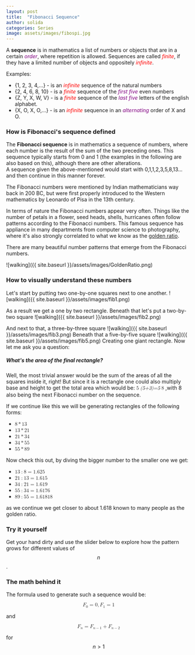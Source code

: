 ```yaml
---
layout: post
title:  "Fibonacci Sequence"
author: solida
categories: Series
image: assets/images/fibospi.jpg
---
```

A **sequence** is in mathematics a list of numbers or objects that are in a certain <span style="color: purple;">*order*</span>, where repetition is allowed. Sequences
are called <span style="color: red;">*finite*</span>, if they have a limited number of objects and oppositely <span style="color: red;">*infinite*</span>.

Examples:
- {1, 2, 3, 4,...} - is an <span style="color: red;">*infinite*</span> sequence of the natural numbers
- {2, 4, 6, 8, 10} - is a <span style="color: red;">*finite*</span> sequence of the <span style="color: purple;">*first five*</span>  even numbers
- {Z, Y, X, W, V}  - is a <span style="color: red;">*finite*</span> sequence of the <span style="color: purple;">*last five*</span>  letters of the english alphabet.
- {X, O, X, O,...} - is an <span style="color: red;">*infinite*</span> sequence in an <span style="color: purple;">*alternating*</span> order of X and O.

### How is Fibonacci's sequence defined
The **Fibonacci sequence** is in mathematics a sequence of numbers, where each number is the result of the sum of the two preceding ones. 
This sequence typically starts from 0 and 1 (the examples in the following are also based on this), although there are other alterations.  
A sequence given the above-mentioned would start with 0,1,1,2,3,5,8,13... and then continue in this manner forever.

The Fibonacci numbers were mentioned by Indian mathematicians way back in 200 BC, but were first properly introduced 
to the Western mathematics by Leonardo of Pisa in the 13th century.

In terms of nature the Fibonacci numbers appear very often. Things like the number of petals in a flower, seed heads, shells, hurricanes often follow patterns according to the Fibonacci numbers.
This famous sequence has appliance in many departments from computer science to photography, where it's also strongly
correlated to what we know as the [golden ratio](https://en.wikipedia.org/wiki/Golden_ratio). 

There are many beautiful number patterns that emerge from the Fibonacci numbers.


![walking]({{ site.baseurl }}/assets/images/GoldenRatio.png)


### How to visually understand these numbers
Let's start by putting two one-by-one squares next to one another. 
![walking]({{ site.baseurl }}/assets/images/fib1.png)

As a result we get a one by two rectangle. Beneath that let's put a two-by-two square
![walking]({{ site.baseurl }}/assets/images/fib2.png)

And next to that, a three-by-three square
![walking]({{ site.baseurl }}/assets/images/fib3.png)
Beneath that a five-by-five square
![walking]({{ site.baseurl }}/assets/images/fib5.png)
Creating one giant rectangle. Now let me ask you a question:

##### What's the area of the final rectangle?
Well, the most trivial answer would be the sum of the areas of all the squares inside it, right! But since it 
is a rectangle one could also multiply base and height to get the total area which would be: <math display="inline"><mrow><mn>5</mn><mo>*</mo><mo form="prefix" stretchy="false">(</mo><mn>5</mn><mo>+</mo><mn>3</mn><mo form="postfix" stretchy="false">)</mo><mo>=</mo><mn>5</mn><mo>*</mo><mn>8</mn></mrow></math>
,with 8 also being the next Fibonacci number on the sequence.

If we continue like this we will be generating rectangles of the following forms:
- <math display="inline"><mrow><mn>8</mn><mo>*</mo><mn>13</mn></mrow></math> 
- <math display="inline"><mrow><mn>13</mn><mo>*</mo><mn>21</mn></mrow></math>
- <math display="inline"><mrow><mn>21</mn><mo>*</mo><mn>34</mn></mrow></math>
- <math display="inline"><mrow><mn>34</mn><mo>*</mo><mn>55</mn></mrow></math>
- <math display="inline"><mrow><mn>55</mn><mo>*</mo><mn>89</mn></mrow></math>

Now check this out, by diving the bigger number to the smaller one we get:
- <math display="inline"><mrow><mn>13</mn><mo lspace="0.2222em" rspace="0.2222em">:</mo><mn>8</mn><mo>=</mo><mn>1.625</mn></mrow></math>
- <math display="inline"><mrow><mn>21</mn><mo lspace="0.2222em" rspace="0.2222em">:</mo><mn>13</mn><mo>=</mo><mn>1.615</mn></mrow></math>
- <math display="inline"><mrow><mn>34</mn><mo lspace="0.2222em" rspace="0.2222em">:</mo><mn>21</mn><mo>=</mo><mn>1.619</mn></mrow></math>
- <math display="inline"><mrow><mn>55</mn><mo lspace="0.2222em" rspace="0.2222em">:</mo><mn>34</mn><mo>=</mo><mn>1.6176</mn></mrow></math>
- <math display="inline"><mrow><mn>89</mn><mo lspace="0.2222em" rspace="0.2222em">:</mo><mn>55</mn><mo>=</mo><mn>1.61818</mn></mrow></math>

as we continue we get closer to about 1.618 known to many people as the golden ratio.
### Try it yourself

Get your hand dirty and use the slider below to explore how the pattern grows for different values of $$n$$.


<div id="observablehq-412999a1">
  <div class="observablehq-viewof-series"></div>
  <div class="observablehq-canvas"></div>
</div>
<script type="module">
  import {Runtime, Inspector} from "https://cdn.jsdelivr.net/npm/@observablehq/runtime@4/dist/runtime.js";
  import define from "https://api.observablehq.com/@864af2bf64442aa6/fibonacci-series-visualised.js?v=3";
  (new Runtime).module(define, name => {
    if (name === "viewof series") return Inspector.into("#observablehq-412999a1 .observablehq-viewof-series")();
    if (name === "canvas") return Inspector.into("#observablehq-412999a1 .observablehq-canvas")();
  });
</script>

### The math behind it
The formula used to generate such a sequence would be:

<math display="block">
  <mrow>
    <msub>
      <mi>F</mi>
      <mn>0</mn>
    </msub>
    <mo>=</mo>
    <mn>0</mn>
    <mo separator="true">,</mo>
    <msub>
      <mi>F</mi>
      <mn>1</mn>
    </msub>
    <mo>=</mo>
    <mn>1</mn>
  </mrow>
</math>

and

<math display="block">
  <mrow>
    <msub>
      <mi>F</mi>
      <mi>n</mi>
    </msub>
    <mo>=</mo>
    <msub>
      <mi>F</mi>
      <mrow>
        <mi>n</mi>
        <mo>−</mo>
        <mn>1</mn>
      </mrow>
    </msub>
    <mo>+</mo>
    <msub>
      <mi>F</mi>
      <mrow>
        <mi>n</mi>
        <mo>−</mo>
        <mn>2</mn>
      </mrow>
    </msub>
  </mrow>
</math>

for $$n>1$$
